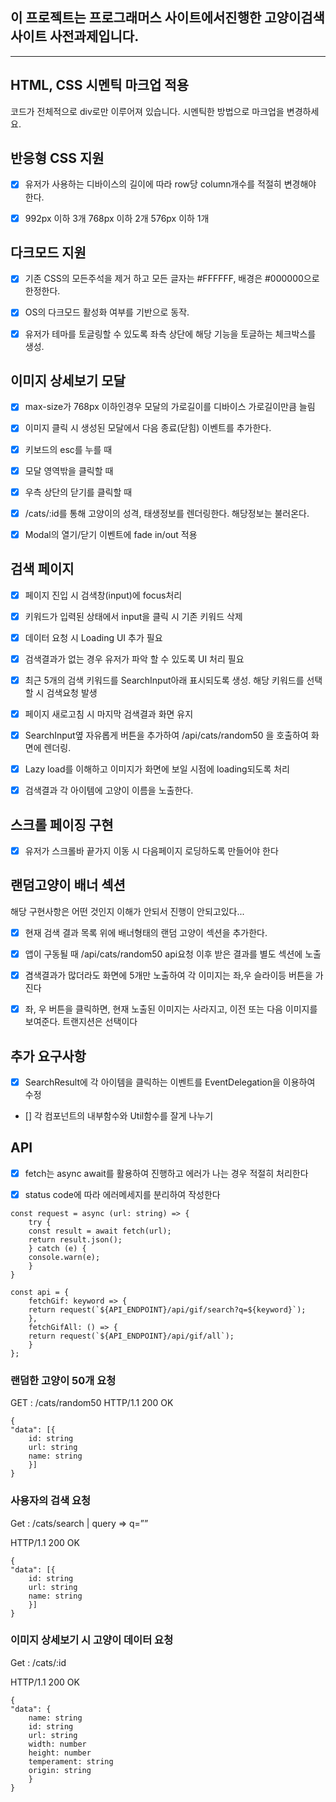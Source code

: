 ## 이 프로젝트는 프로그래머스 사이트에서진행한 고양이검색사이트 사전과제입니다.

---

## HTML, CSS 시멘틱 마크업 적용

코드가 전체적으로 div로만 이루어져 있습니다. 시멘틱한 방법으로 마크업을 변경하세요.

## 반응형 CSS 지원

- [x] 유저가 사용하는 디바이스의 길이에 따라 row당 column개수를 적절히 변경해야 한다.

- [x] 992px 이하 3개 768px 이하 2개 576px 이하 1개

## 다크모드 지원

- [x] 기존 CSS의 모든주석을 제거 하고 모든 글자는 #FFFFFF, 배경은 #000000으로 한정한다.

- [x] OS의 다크모드 활성화 여부를 기반으로 동작.

- [x] 유저가 테마를 토글링할 수 있도록 좌측 상단에 해당 기능을 토글하는 체크박스를 생성.

## 이미지 상세보기 모달

- [x] max-size가 768px 이하인경우 모달의 가로길이를 디바이스 가로길이만큼 늘림

- [x] 이미지 클릭 시 생성된 모달에서 다음 종료(닫힘) 이벤트를 추가한다.

- [x] 키보드의 esc를 누를 때

- [x] 모달 영역밖을 클릭할 때

- [x] 우측 상단의 닫기를 클릭할 때

- [x] /cats/:id를 통해 고양이의 성격, 태생정보를 렌더링한다. 해당정보는 불러온다.

- [x] Modal의 열기/닫기 이벤트에 fade in/out 적용

## 검색 페이지

- [x] 페이지 진입 시 검색창(input)에 focus처리

- [x] 키워드가 입력된 상태에서 input을 클릭 시 기존 키워드 삭제

- [x] 데이터 요청 시 Loading UI 추가 필요

- [x] 검색결과가 없는 경우 유저가 파악 할 수 있도록 UI 처리 필요

- [x] 최근 5개의 검색 키워드를 SearchInput아래 표시되도록 생성. 해당 키워드를 선택할 시 검색요청 발생

- [x] 페이지 새로고침 시 마지막 검색결과 화면 유지

- [x] SearchInput옆 자유롭게 버튼을 추가하여 /api/cats/random50 을 호출하여 화면에 렌더링.

- [x] Lazy load를 이해하고 이미지가 화면에 보일 시점에 loading되도록 처리

- [x] 검색결과 각 아이템에 고양이 이름을 노출한다.

## 스크롤 페이징 구현

- [x] 유저가 스크롤바 끝가지 이동 시 다음페이지 로딩하도록 만들어야 한다

## 랜덤고양이 배너 섹션

해당 구현사항은 어떤 것인지 이해가 안되서 진행이 안되고있다...

- [x] 현재 검색 결과 목록 위에 배너형태의 랜덤 고양이 섹션을 추가한다.

- [x] 앱이 구동될 때 /api/cats/random50 api요청 이후 받은 결과를 별도 섹션에 노출

- [x] 겸색결과가 많더라도 화면에 5개만 노출하여 각 이미지는 좌,우 슬라이등 버튼을 가진다

- [x] 좌, 우 버튼을 클릭하면, 현재 노출된 이미지는 사라지고, 이전 또는 다음 이미지를 보여준다. 트랜지션은 선택이다

## 추가 요구사항

- [x] SearchResult에 각 아이템을 클릭하는 이벤트를 EventDelegation을 이용하여 수정

- [] 각 컴포넌트의 내부함수와 Util함수를 잘게 나누기

## API

- [x] fetch는 async await를 활용하여 진행하고 에러가 나는 경우 적절히 처리한다

- [x] status code에 따라 에러메세지를 분리하여 작성한다

```
const request = async (url: string) => {
    try {
    const result = await fetch(url);
    return result.json();
    } catch (e) {
    console.warn(e);
    }
}

const api = {
    fetchGif: keyword => {
    return request(`${API_ENDPOINT}/api/gif/search?q=${keyword}`);
    },
    fetchGifAll: () => {
    return request(`${API_ENDPOINT}/api/gif/all`);
    }
};
```

### 랜덤한 고양이 50개 요청

GET : /cats/random50
HTTP/1.1 200 OK

```
{
"data": [{
    id: string
    url: string
    name: string
    }]
}
```

### 사용자의 검색 요청

Get : /cats/search | query ⇒ q=””

HTTP/1.1 200 OK

```
{
"data": [{
    id: string
    url: string
    name: string
    }]
}
```

### 이미지 상세보기 시 고양이 데이터 요청

Get : /cats/:id

HTTP/1.1 200 OK

```
{
"data": {
    name: string
    id: string
    url: string
    width: number
    height: number
    temperament: string
    origin: string
    }
}
```
